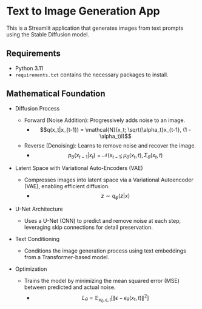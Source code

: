 # Text to Image Generation App

This is a Streamlit application that generates images from text prompts using the Stable Diffusion model.

## Requirements

- Python 3.11
- `requirements.txt` contains the necessary packages to install.

## Mathematical Foundation

- Diffusion Process
     - Forward (Noise Addition): Progressively adds noise to an image.
       - $$q(x_t|x_{t-1}) = \mathcal{N}(x_t; \sqrt{\alpha_t}x_{t-1}, (1 - \alpha_t)I)$$
     - Reverse (Denoising): Learns to remove noise and recover the image.
       - $$p_\theta(x_{t-1}|x_t) = \mathcal{N}(x_{t-1}; \mu_\theta(x_t, t), \Sigma_\theta(x_t, t)$$
         
- Latent Space with Variational Auto-Encoders (VAE)
  - Compresses images into latent space via a Variational Autoencoder (VAE), enabling efficient diffusion.
     - $$z \sim q_\phi(z|x)$$
       
- U-Net Architecture
   - Uses a U-Net (CNN) to predict and remove noise at each step, leveraging skip connections for detail preservation.
     
- Text Conditioning
   - Conditions the image generation process using text embeddings from a Transformer-based model.
 
- Optimization
   - Trains the model by minimizing the mean squared error (MSE) between predicted and actual noise.
     - $$
L_\theta = \mathbb{E}_{x_0, \epsilon, t} [ \| \epsilon - \epsilon_\theta(x_t, t) \|^2 ]
$$



